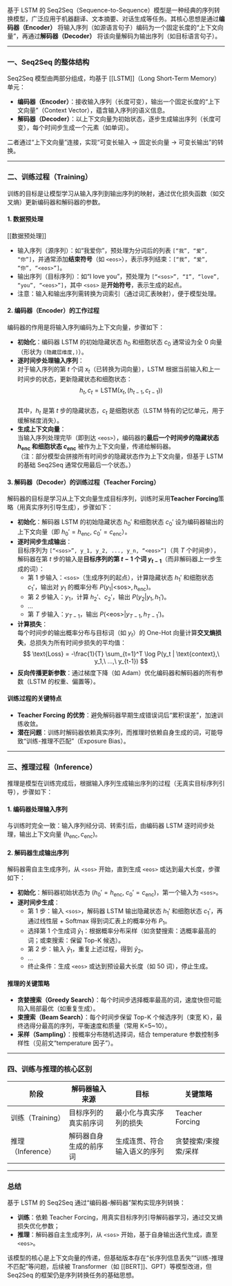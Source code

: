 基于 LSTM 的 Seq2Seq（Sequence-to-Sequence）模型是一种经典的序列转换模型，广泛应用于机器翻译、文本摘要、对话生成等任务。其核心思想是通过**编码器（Encoder）** 将输入序列（如源语言句子）编码为一个固定长度的“上下文向量”，再通过**解码器（Decoder）** 将该向量解码为输出序列（如目标语言句子）。

---

### **一、Seq2Seq 的整体结构**

Seq2Seq 模型由两部分组成，均基于 [[LSTM]]（Long Short-Term Memory）单元：

- **编码器（Encoder）**：接收输入序列（长度可变），输出一个固定长度的“上下文向量”（Context Vector），蕴含输入序列的语义信息。
- **解码器（Decoder）**：以上下文向量为初始状态，逐步生成输出序列（长度可变），每个时间步生成一个元素（如单词）。

二者通过“上下文向量”连接，实现“可变长输入 → 固定长向量 → 可变长输出”的转换。

---

### **二、训练过程（Training）**

训练的目标是让模型学习从输入序列到输出序列的映射，通过优化损失函数（如交叉熵）更新编码器和解码器的参数。

#### 1. 数据预处理
[[数据预处理]]
- 输入序列（源序列）：如“我爱你”，预处理为分词后的列表 `[“我”, “爱”, “你”]`，并通常添加**结束符号**（如 `<eos>`），表示序列结束：`[“我”, “爱”, “你”, “<eos>”]`。
- 输出序列（目标序列）：如“I love you”，预处理为 `[“<sos>”, “I”, “love”, “you”, “<eos>”]`，其中 `<sos>` 是**开始符号**，表示生成的起点。
- 注意：输入和输出序列需转换为词索引（通过词汇表映射），便于模型处理。

#### 2. 编码器（Encoder）的工作过程

编码器的作用是将输入序列编码为上下文向量，步骤如下：

- **初始化**：编码器 LSTM 的初始隐藏状态 $h_0$ 和细胞状态 $c_0$ 通常设为全 0 向量（形状为 `(隐藏层维度,)`）。
- **逐时间步处理输入序列**：  
  对于输入序列的第 $t$ 个词 $x_t$（已转换为词向量），LSTM 根据当前输入和上一时间步的状态，更新隐藏状态和细胞状态：  
  $$
  h_t, c_t = \text{LSTM}(x_t, (h_{t-1}, c_{t-1}))
  $$  
  其中，$h_t$ 是第 $t$ 步的隐藏状态，$c_t$ 是细胞状态（LSTM 特有的记忆单元，用于缓解梯度消失）。
- **生成上下文向量**：  
  当输入序列处理完毕（即到达 `<eos>`），编码器的**最后一个时间步的隐藏状态 $h_{\text{enc}}$ 和细胞状态 $c_{\text{enc}}$** 被作为上下文向量，传递给解码器。  
  （注：部分模型会拼接所有时间步的隐藏状态作为上下文向量，但基于 LSTM 的基础 Seq2Seq 通常仅用最后一个状态。）

#### 3. 解码器（Decoder）的训练过程（Teacher Forcing）

解码器的目标是学习从上下文向量生成目标序列，训练时采用**Teacher Forcing**策略（用真实序列引导生成），步骤如下：

- **初始化**：解码器 LSTM 的初始隐藏状态 $h_0'$ 和细胞状态 $c_0'$ 设为编码器输出的上下文向量（即 $h_0' = h_{\text{enc}},\ c_0' = c_{\text{enc}}$）。
- **逐时间步生成输出**：  
  目标序列为 `[“<sos>”, y_1, y_2, ..., y_n, “<eos>”]`（共 $T$ 个时间步），解码器在第 $t$ 步的输入是**目标序列的第 $t-1$ 个词 $y_{t-1}$**（而非解码器上一步生成的词）：
  - 第 1 步输入：`<sos>`（生成序列的起点），计算隐藏状态 $h_1'$ 和细胞状态 $c_1'$，输出对 $y_1$ 的概率分布 $P(y_1 | \text{<sos>}, h_{\text{enc}})$。
  - 第 2 步输入：$y_1$，计算 $h_2'$、$c_2'$，输出 $P(y_2 | y_1, h_1')$。
  - …  
  - 第 $T$ 步输入：$y_{T-1}$，输出 $P(\text{<eos>} | y_{T-1}, h_{T-1}')$。
- **计算损失**：  
  每个时间步的输出概率分布与目标词（如 $y_t$）的 One-Hot 向量计算**交叉熵损失**，总损失为所有时间步损失的平均值：
  $$
  \text{Loss} = -\frac{1}{T} \sum_{t=1}^T \log P(y_t | \text{context},\ y_1,\ ...,\ y_{t-1})
  $$  
- **反向传播更新参数**：通过梯度下降（如 Adam）优化编码器和解码器的所有参数（LSTM 的权重、偏置等）。

#### 训练过程的关键特点

- **Teacher Forcing 的优势**：避免解码器早期生成错误词后“累积误差”，加速训练收敛。  
- **潜在问题**：训练时解码器依赖真实序列，而推理时依赖自身生成的词，可能导致“训练-推理不匹配”（Exposure Bias）。

---

### **三、推理过程（Inference）**

推理是模型在训练完成后，根据输入序列生成输出序列的过程（无真实目标序列引导），步骤如下：

#### 1. 编码器处理输入序列

与训练时完全一致：输入序列经分词、转索引后，由编码器 LSTM 逐时间步处理，输出上下文向量 $(h_{\text{enc}}, c_{\text{enc}})$。

#### 2. 解码器生成输出序列

解码器需自主生成序列，从 `<sos>` 开始，直到生成 `<eos>` 或达到最大长度，步骤如下：

- **初始化**：解码器初始状态为 $(h_0' = h_{\text{enc}},\ c_0' = c_{\text{enc}})$，第一个输入为 `<sos>`。
- **逐时间步生成**：
  - 第 1 步：输入 `<sos>`，解码器 LSTM 输出隐藏状态 $h_1'$ 和细胞状态 $c_1'$，再通过线性层 + Softmax 得到词汇表上的概率分布 $P_1$。
  - 选择第 1 个生成词 $\hat{y}_1$：根据概率分布采样（如贪婪搜索：选概率最高的词；或束搜索：保留 Top-K 候选）。
  - 第 2 步：输入 $\hat{y}_1$，重复上述过程，得到 $\hat{y}_2$。
  - …  
  - 终止条件：生成 `<eos>` 或达到预设最大长度（如 50 词），停止生成。

#### 推理的关键策略

- **贪婪搜索（Greedy Search）**：每个时间步选择概率最高的词，速度快但可能陷入局部最优（如重复生成）。  
- **束搜索（Beam Search）**：每个时间步保留 Top-K 个候选序列（束宽 K），最终选得分最高的序列，平衡速度和质量（常用 K=5~10）。  
- **采样（Sampling）**：按概率分布随机选择词，结合 temperature 参数控制多样性（见前文“temperature 因子”）。

---

### **四、训练与推理的核心区别**

| 阶段       | 解码器输入来源          | 目标                          | 关键策略               |
|------------|-------------------------|-------------------------------|------------------------|
| 训练（Training） | 目标序列的真实前序词    | 最小化与真实序列的损失        | Teacher Forcing        |
| 推理（Inference） | 解码器自身生成的前序词  | 生成连贯、符合输入语义的序列  | 贪婪搜索/束搜索/采样   |

---

### **总结**

基于 LSTM 的 Seq2Seq 通过“编码器-解码器”架构实现序列转换：

- **训练**：依赖 Teacher Forcing，用真实目标序列引导解码器学习，通过交叉熵损失优化参数；
- **推理**：解码器自主生成序列，从 `<sos>` 开始，基于自身输出迭代生成，直至 `<eos>`。

该模型的核心是上下文向量的传递，但基础版本存在“长序列信息丢失”“训练-推理不匹配”等问题，后续被 Transformer（如 [[BERT]]、GPT）等模型改进，但 Seq2Seq 的框架仍是序列转换任务的基础思想。